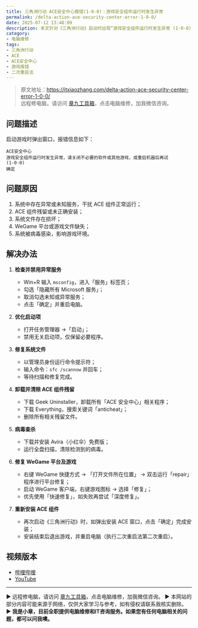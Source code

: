 ```yaml
---
title: 三角洲行动 ACE安全中心报错(1-0-0)：游戏安全组件运行时发生异常
permalink: /delta-action-ace-security-center-error-1-0-0/
date: 2025-07-12 13:48:09
description: 本文针对《三角洲行动》启动时出现“游戏安全组件运行时发生异常 (1-0-0)”错误，分析可能原因并提供禁用异常服务、修复系统文件、清理残留、查杀病毒及重装组件的循序渐进解决方案。
category:
- 电脑维修
tags:
- 三角洲行动
- ACE
- ACE安全中心
- 游戏报错
- 二次重启法
---
```


> 原文地址：<https://itxiaozhang.com/delta-action-ace-security-center-error-1-0-0/>  
> 远程修电脑，请访问 [章九工具箱](https://zhang9.com/)，点击电脑维修，加我微信咨询。 

## 问题描述

启动游戏时弹出窗口，报错信息如下：  

```
ACE安全中心
游戏安全组件运行时发生异常，请关闭不必要的软件或其他游戏，或重启机器后再试
(1-0-0)
确定
```

## 问题原因

1. 系统中存在异常或未知服务，干扰 ACE 组件正常运行；  
2. ACE 组件残留或未正确安装；  
3. 系统文件存在损坏；  
4. WeGame 平台或游戏文件缺失；  
5. 系统被病毒感染，影响游戏环境。

## 解决办法

1. **检查并禁用异常服务**  
   - Win+R 输入 `msconfig`，进入「服务」标签页；  
   - 勾选「隐藏所有 Microsoft 服务」；  
   - 取消勾选未知或异常服务；  
   - 点击「确定」并重启电脑。

2. **优化启动项**  
   - 打开任务管理器 →「启动」；  
   - 禁用无关启动项，仅保留必要程序。

3. **修复系统文件**  
   - 以管理员身份运行命令提示符；  
   - 输入命令：`sfc /scannow` 并回车；  
   - 等待扫描和修复完成。

4. **卸载并清除 ACE 组件残留**  
   - 下载 Geek Uninstaller，卸载所有「ACE 安全中心」相关程序；  
   - 下载 Everything，搜索关键词「anticheat」；  
   - 删除所有相关残留文件。

5. **病毒查杀**  
   - 下载并安装 Avira（小红伞）免费版；  
   - 运行全盘扫描，清除检测到的病毒。

6. **修复 WeGame 平台及游戏**  
   - 右键 WeGame 快捷方式 → 「打开文件所在位置」 → 双击运行「repair」程序进行平台修复；  
   - 启动 WeGame 客户端，右键游戏图标 → 选择「修复」；  
   - 优先使用「快速修复」，如失败再尝试「深度修复」。

7. **重新安装 ACE 组件**  
   - 再次启动《三角洲行动》时，如弹出安装 ACE 窗口，点击「确定」完成安装；  
   - 安装结束后退出游戏，并重启电脑（执行二次重启法第二次重启）。

## 视频版本

- [哔哩哔哩](https://space.bilibili.com/3546607630944387)
- [YouTube](https://www.youtube.com/@itxiaozhang)

---
▶ 远程修电脑，请访问 [章九工具箱](https://zhang9.com/)，点击电脑维修，加我微信咨询。 
▶ 本网站的部分内容可能来源于网络，仅供大家学习与参考，如有侵权请联系我核实删除。  
▶ **我是小章，目前全职提供电脑维修和IT咨询服务。如果您有任何电脑相关的问题，都可以问我噢。**  

